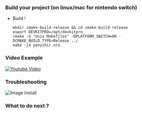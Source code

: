 <a name="switch"></a>
### Build your project (on linux/mac for nintendo switch)
- Build !
  ```
  mkdir cmake-build-release && cd cmake-build-release
  export DEVKITPRO=/opt/devkitpro
  cmake -G "Unix Makefiles" -DPLATFORM_SWITCH=ON -DCMAKE_BUILD_TYPE=Release ../
  make -j4 penyihir.nro
  ```

### Video Example
[![Youtube Video](https://img.youtube.com/vi/0KzisNmLRuU/0.jpg)](https://www.youtube.com/watch?v=0KzisNmLRuU)

### Troubleshooting
![Image Install](https://i.pinimg.com/750x/90/3d/5d/903d5d00449187fbbbd785b6fdc32869.jpg)

<a name="next"></a>
### What to do next ?
